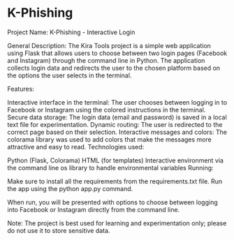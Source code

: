 # K-Phishing

Project Name: K-Phishing - Interactive Login

General Description:
The Kira Tools project is a simple web application using Flask that allows users to choose between two login pages (Facebook and Instagram) through the command line in Python. The application collects login data and redirects the user to the chosen platform based on the options the user selects in the terminal.

Features:

Interactive interface in the terminal: The user chooses between logging in to Facebook or Instagram using the colored instructions in the terminal.
Secure data storage: The login data (email and password) is saved in a local text file for experimentation.
Dynamic routing: The user is redirected to the correct page based on their selection.
Interactive messages and colors: The colorama library was used to add colors that make the messages more attractive and easy to read.
Technologies used:

Python (Flask, Colorama)
HTML (for templates)
Interactive environment via the command line
os library to handle environmental variables
Running:

Make sure to install all the requirements from the requirements.txt file.
Run the app using the python app.py command.

When run, you will be presented with options to choose between logging into Facebook or Instagram directly from the command line.

Note: The project is best used for learning and experimentation only; please do not use it to store sensitive data.

